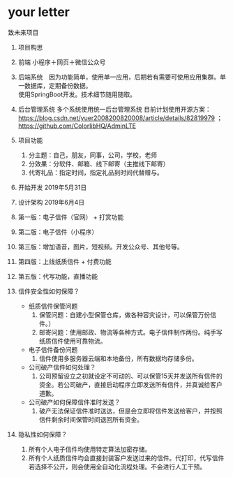 # your letter
致未来项目

1. 项目构思
  1. 前端 小程序＋网页＋微信公众号
  2. 后端系统　因为功能简单，使用单一应用，后期若有需要可使用应用集群。单一数据库，定期备份数据。  
     使用SpringBoot开发。技术细节随用随取。
  3. 后台管理系统 多个系统使用统一后台管理系统 目前计划使用开源方案：https://blog.csdn.net/yuer2008200820008/article/details/82819979 ；    https://github.com/ColorlibHQ/AdminLTE

2. 项目功能
	1. 分主题：自己，朋友，同事，公司，学校，老师  
	2. 分效果：分软件、邮箱、线下邮寄（主推线下邮寄）
	3. 代寄礼品：指定时间，指定礼品到时间代替赠与。

3. 开始开发 2019年5月31日
  1. 设计架构 2019年6月4日
  2. 第一版：电子信件（官网） + 打赏功能
  3. 第二版：电子信件（小程序）
  4. 第三版：增加语音，图片，短视频。开发公众号、其他号等。
  5. 第四版：上线纸质信件 + 付费功能
  6. 第五版：代写功能，直播功能



4. 信件安全性如何保障？
	- 纸质信件保管问题  
	  1. 保管问题：自建小型保管仓库，做各种容灾设计，可以保管万份信件。）  
	  2. 邮寄问题：使用邮政、物流等各种方式。电子信件制作两份。纯手写纸质信件使用可靠物流。
	- 电子信件备份问题
	  1. 信件使用多服务器云端和本地备份，所有数据均存储多份。
	- 公司破产信件如何处理？
	  1. 公司预留设立之初就设定不可动的、可以保管15天并发送所有信件的资金。若公司破产，直接启动程序立即发送所有信件，并真诚给客户道歉。
	- 公司破产如何保障信件准时发送？
	  1. 破产无法保证信件准时送达，但是会立即将信件发送给客户，并按照信件剩余时间保管时间退回所有资金。
	

5. 隐私性如何保障？ 
	1. 所有个人电子信件均使用特定算法加密存储。
	2. 所有个人纸质信件均会直接封装客户发送过来的信件。代打印，代写信件若选择不公开，则会使用全自动化流程处理。不会进行人工干预。

